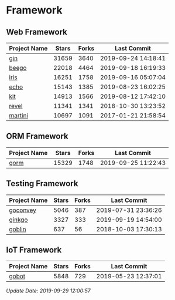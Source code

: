 # Framework

## Web Framework

| Project Name | Stars | Forks | Last Commit |
| ------------ | ----- | ----- | ----------- |
| [gin](https://github.com/gin-gonic/gin) | 31659 | 3640 | 2019-09-24 14:18:41 |
| [beego](https://github.com/astaxie/beego) | 22018 | 4464 | 2019-09-18 16:19:33 |
| [iris](https://github.com/kataras/iris) | 16251 | 1758 | 2019-09-16 05:07:04 |
| [echo](https://github.com/labstack/echo) | 15143 | 1385 | 2019-08-23 16:02:25 |
| [kit](https://github.com/go-kit/kit) | 14913 | 1566 | 2019-08-12 17:42:10 |
| [revel](https://github.com/revel/revel) | 11341 | 1341 | 2018-10-30 13:23:52 |
| [martini](https://github.com/go-martini/martini) | 10697 | 1091 | 2017-01-21 21:58:54 |

## ORM Framework

| Project Name | Stars | Forks | Last Commit |
| ------------ | ----- | ----- | ----------- |
| [gorm](https://github.com/jinzhu/gorm) | 15329 | 1748 | 2019-09-25 11:22:43 |

## Testing Framework

| Project Name | Stars | Forks | Last Commit |
| ------------ | ----- | ----- | ----------- |
| [goconvey](https://github.com/smartystreets/goconvey) | 5046 | 387 | 2019-07-31 23:36:26 |
| [ginkgo](https://github.com/onsi/ginkgo) | 3327 | 333 | 2019-09-19 14:54:00 |
| [goblin](https://github.com/franela/goblin) | 637 | 56 | 2018-10-03 17:30:13 |

## IoT Framework

| Project Name | Stars | Forks | Last Commit |
| ------------ | ----- | ----- | ----------- |
| [gobot](https://github.com/hybridgroup/gobot) | 5848 | 729 | 2019-05-23 12:37:01 |

*Update Date: 2019-09-29 12:00:57*